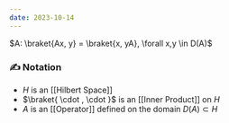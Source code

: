 ```yaml
---
date: 2023-10-14
---
```

$A: \braket{Ax, y} = \braket{x, yA}, \forall x,y \in D(A)$
### ✍️ Notation
- $H$ is an [[Hilbert Space]] 
- $\braket{ \cdot , \cdot }$ is an [[Inner Product]] on $H$
- $A$ is an [[Operator]] defined on the domain $D(A) \subset H$